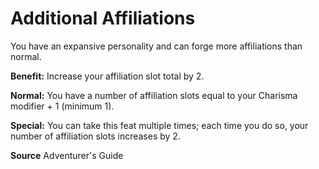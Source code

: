 ﻿---
cssclass: [feats]

---
# Additional Affiliations

You have an expansive personality and can forge more affiliations than normal.

**Benefit:** Increase your affiliation slot total by 2.

**Normal:** You have a number of affiliation slots equal to your Charisma modifier + 1 (minimum 1).

**Special:** You can take this feat multiple times; each time you do so, your number of affiliation slots increases by 2.

**Source** Adventurer's Guide